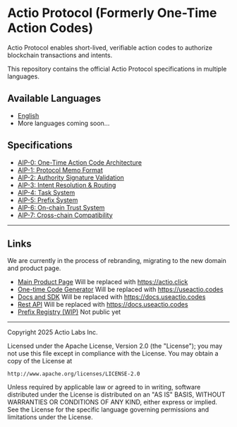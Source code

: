 # Actio Protocol (Formerly One-Time Action Codes)

Actio Protocol enables short-lived, verifiable action codes to authorize blockchain transactions and intents.

This repository contains the official Actio Protocol specifications in multiple languages.

## Available Languages

- [English](/en/)
- More languages coming soon...

## Specifications

- [AIP-0: One-Time Action Code Architecture](./en/aips/aip-0.md)
- [AIP-1: Protocol Memo Format](./en/aips/aip-1.md)
- [AIP-2: Authority Signature Validation](./en/aips/aip-2.md)
- [AIP-3: Intent Resolution & Routing](./en/aips/aip-3.md)
- [AIP-4: Task System](./en/aips/aip-4.md)
- [AIP-5: Prefix System](./en/aips/aip-5.md)
- [AIP-6: On-chain Trust System](./en/aips/aip-6.md)
- [AIP-7: Cross-chain Compatibility](./en/aips/aip-7.md)

---

## Links

We are currently in the process of rebranding, migrating to the new domain and product page.

- [Main Product Page](https://ota.codes) Will be replaced with https://actio.click
- [One-time Code Generator](https://app.ota.codes) Will be replaced with https://useactio.codes
- [Docs and SDK](https://github.com/useactio/sdk/tree/main/docs) Will be replaced with https://docs.useactio.codes
- [Rest API](https://service.ota.codes/docs) Will be replaced with https://docs.useactio.codes
- [Prefix Registry (WIP)](https://registry.actio.click) Not public yet


---

Copyright 2025 Actio Labs Inc.

Licensed under the Apache License, Version 2.0 (the "License");
you may not use this file except in compliance with the License.
You may obtain a copy of the License at

    http://www.apache.org/licenses/LICENSE-2.0

Unless required by applicable law or agreed to in writing, software
distributed under the License is distributed on an "AS IS" BASIS,
WITHOUT WARRANTIES OR CONDITIONS OF ANY KIND, either express or implied.
See the License for the specific language governing permissions and
limitations under the License.
